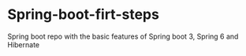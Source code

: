 # Spring-boot-firt-steps
Spring boot repo with the basic features of Spring boot 3, Spring 6 and Hibernate
